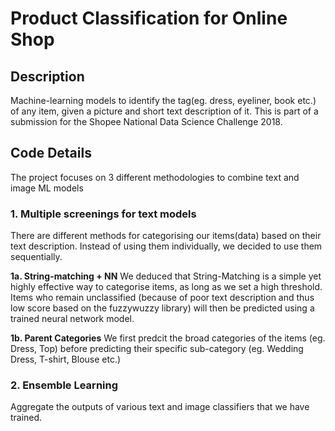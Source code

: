 # Product Classification for Online Shop

## Description
Machine-learning models to identify the tag(eg. dress, eyeliner, book etc.) of any item, given a picture and short text description of it.
This is part of a submission for the Shopee National Data Science Challenge 2018.

## Code Details
The project focuses on 3 different methodologies to combine text and image ML models

### 1. Multiple screenings for text models
There are different methods for categorising our items(data) based on their text description. Instead of using them individually, we decided to use them sequentially.

**1a. String-matching + NN**
  We deduced that String-Matching is a simple yet highly effective way to categorise items, as long as we set a high threshold. Items who remain unclassified (because of poor text description and thus low score based on the fuzzywuzzy library) will then be predicted using a trained neural network model. 

**1b. Parent Categories**
  We first predcit the broad categories of the items (eg. Dress, Top) before predicting their specific sub-category (eg. Wedding Dress, T-shirt, Blouse etc.)

### 2. Ensemble Learning
Aggregate the outputs of various text and image classifiers that we have trained.
